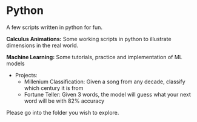 # Python
A few scripts written in python for fun. 

**Calculus Animations:** Some working scripts in python to illustrate dimensions in the real world.

**Machine Learning:** Some tutorials, practice and implementation of ML models

- Projects: 
  - Millenium Classification: Given a song from any decade, classify which century it is from
  - Fortune Teller: Given 3 words, the model will guess what your next word will be with 82% accuracy

Please go into the folder you wish to explore. 
